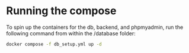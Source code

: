 # Running the compose

To spin up the containers for the db, backend, and phpmyadmin, run the following command from within the /database folder:

```bash
docker compose -f db_setup.yml up -d
```
